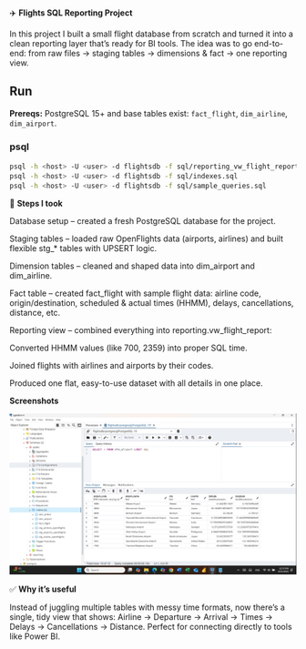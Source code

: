 ✈️ **Flights SQL Reporting Project**

In this project I built a small flight database from scratch and turned it into a clean reporting layer that’s ready for BI tools.
The idea was to go end-to-end: from raw files → staging tables → dimensions & fact → one reporting view.

## Run

**Prereqs:** PostgreSQL 15+ and base tables exist: `fact_flight`, `dim_airline`, `dim_airport`.

### psql
```bash
psql -h <host> -U <user> -d flightsdb -f sql/reporting_vw_flight_report.sql
psql -h <host> -U <user> -d flightsdb -f sql/indexes.sql
psql -h <host> -U <user> -d flightsdb -f sql/sample_queries.sql

```

🔨 **Steps I took**

Database setup – created a fresh PostgreSQL database for the project.

Staging tables – loaded raw OpenFlights data (airports, airlines) and built flexible stg_* tables with UPSERT logic.

Dimension tables – cleaned and shaped data into dim_airport and dim_airline.

Fact table – created fact_flight with sample flight data: airline code, origin/destination, scheduled & actual times (HHMM), delays, cancellations, distance, etc.

Reporting view – combined everything into reporting.vw_flight_report:

Converted HHMM values (like 700, 2359) into proper SQL time.

Joined flights with airlines and airports by their codes.

Produced one flat, easy-to-use dataset with all details in one place.

**Screenshots**

<img src="assets/demo.gif" width="900">


✅ **Why it’s useful**

Instead of juggling multiple tables with messy time formats, now there’s a single, tidy view that shows:
Airline → Departure → Arrival → Times → Delays → Cancellations → Distance.
Perfect for connecting directly to tools like Power BI.
